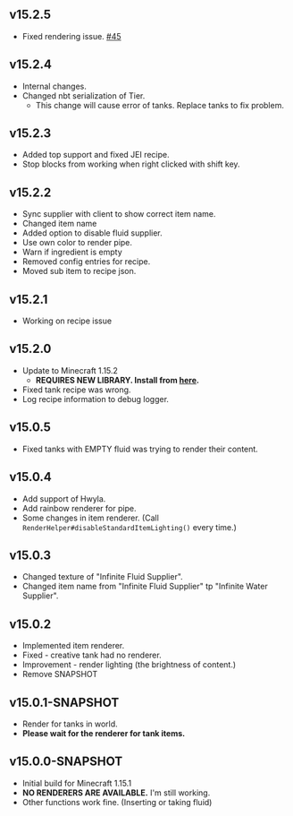 ## v15.2.5
* Fixed rendering issue. [#45](https://github.com/Kotori316/FluidTank/issues/45)

## v15.2.4
* Internal changes.
* Changed nbt serialization of Tier.
  * This change will cause error of tanks. Replace tanks to fix problem.

## v15.2.3
* Added top support and fixed JEI recipe.
* Stop blocks from working when right clicked with shift key.

## v15.2.2
* Sync supplier with client to show correct item name.
* Changed item name
* Added option to disable fluid supplier.
* Use own color to render pipe.
* Warn if ingredient is empty
* Removed config entries for recipe.
* Moved sub item to recipe json.

## v15.2.1
* Working on recipe issue
## v15.2.0
* Update to Minecraft 1.15.2
  * **REQUIRES NEW LIBRARY. Install from [here](https://www.curseforge.com/minecraft/mc-mods/scalable-cats-force/files/2871351).**
* Fixed tank recipe was wrong.
* Log recipe information to debug logger.
## v15.0.5
- Fixed tanks with EMPTY fluid was trying to render their content.
## v15.0.4
- Add support of Hwyla.
- Add rainbow renderer for pipe.
- Some changes in item renderer. (Call `RenderHelper#disableStandardItemLighting()` every time.)
## v15.0.3
- Changed texture of "Infinite Fluid Supplier".
- Changed item name from "Infinite Fluid Supplier" tp "Infinite Water Supplier".
## v15.0.2
- Implemented item renderer.
- Fixed - creative tank had no renderer.
- Improvement - render lighting (the brightness of content.)
- Remove SNAPSHOT
## v15.0.1-SNAPSHOT
- Render for tanks in world.
- **Please wait for the renderer for tank items.**

## v15.0.0-SNAPSHOT
- Initial build for Minecraft 1.15.1
- **NO RENDERERS ARE AVAILABLE.** I'm still working.
- Other functions work fine. (Inserting or taking fluid)

